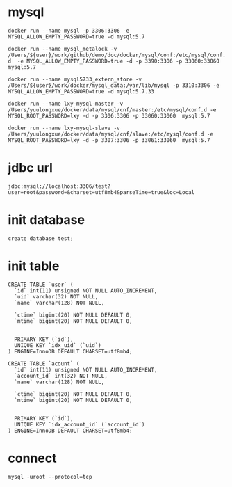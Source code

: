 # mysql

`docker run --name mysql -p 3306:3306 -e MYSQL_ALLOW_EMPTY_PASSWORD=true -d mysql:5.7`

`docker run --name mysql_metalock -v /Users/${user}/work/github/demo/doc/docker/mysql/conf:/etc/mysql/conf.d  -e MYSQL_ALLOW_EMPTY_PASSWORD=true -d -p 3390:3306 -p 33060:33060  mysql:5.7`


`docker run --name mysql5733_extern_store -v /Users/${user}/work/docker/mysql_data:/var/lib/mysql -p 3310:3306 -e MYSQL_ALLOW_EMPTY_PASSWORD=true -d mysql:5.7.33`

`docker run --name lxy-mysql-master -v /Users/yuulongxue/docker/data/mysql/cnf/master:/etc/mysql/conf.d -e MYSQL_ROOT_PASSWORD=lxy -d -p 3306:3306 -p 33060:33060  mysql:5.7`

`docker run --name lxy-mysql-slave -v /Users/yuulongxue/docker/data/mysql/cnf/slave:/etc/mysql/conf.d -e MYSQL_ROOT_PASSWORD=lxy -d -p 3307:3306 -p 33061:33060  mysql:5.7`

# jdbc url
`jdbc:mysql://localhost:3306/test?user=root&password=&charset=utf8mb4&parseTime=true&loc=Local`

# init database
`create database test;`

# init table
```
CREATE TABLE `user` (
  `id` int(11) unsigned NOT NULL AUTO_INCREMENT,
  `uid` varchar(32) NOT NULL,
  `name` varchar(128) NOT NULL,

  `ctime` bigint(20) NOT NULL DEFAULT 0,
  `mtime` bigint(20) NOT NULL DEFAULT 0,


  PRIMARY KEY (`id`),
  UNIQUE KEY `idx_uid` (`uid`)
) ENGINE=InnoDB DEFAULT CHARSET=utf8mb4;

CREATE TABLE `acount` (
  `id` int(11) unsigned NOT NULL AUTO_INCREMENT,
  `account_id` int(32) NOT NULL,
  `name` varchar(128) NOT NULL,

  `ctime` bigint(20) NOT NULL DEFAULT 0,
  `mtime` bigint(20) NOT NULL DEFAULT 0,


  PRIMARY KEY (`id`),
  UNIQUE KEY `idx_account_id` (`account_id`)
) ENGINE=InnoDB DEFAULT CHARSET=utf8mb4;
```

# connect
`mysql -uroot --protocol=tcp`
